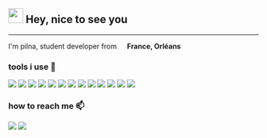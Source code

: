 <h2>
    <img width="30px" src="https://emojis.slackmojis.com/emojis/images/1584725500/8268/blob-hype.gif?1584725500"/>
    Hey, nice to see you
</h2>
<hr>

<p>
    I'm pilna, student developer from 
    <img src="https://image.flaticon.com/icons/svg/197/197560.svg" width="13"/>
    <b>France, Orléans</b>
</p>

<h3>
    tools i use 🔧
</h3>

<p>
    <img src="https://img.shields.io/badge/-Visual%20Studio%20Code-%23007ACC?logo=visual-studio-code"/>
    <img src="https://img.shields.io/badge/-Git-%23F05032?logo=git&logoColor=white" />
    <img src="https://img.shields.io/badge/-Javascript-%23F7DF1E?logo=javascript&logoColor=white" />
    <img src="https://img.shields.io/badge/-Python-%233776AB?logo=python&logoColor=White" />
    <img src="https://img.shields.io/badge/-Postman-%23FF6C37?logo=postman&logoColor=white" />
    <img src="https://img.shields.io/badge/-C%2B%2B-%2300599C?logo=c%2B%2B&logoColor=white" />
    <img src="https://img.shields.io/badge/-C-%23A8B9CC?logo=C&logoColor=white">
    <img src="https://img.shields.io/badge/-Java-%23007396?logo=Java&logoColor=white">
    <img src="https://img.shields.io/badge/-Prettier-%23F7B93E?logo=Prettier&logoColor=white">
    <img src="https://img.shields.io/badge/-Html-%23E34F26?logo=Html5&logoColor=white">
    <img src="https://img.shields.io/badge/-Css-%231572B6?logo=Css3&logoColor=white">
    <img src="https://img.shields.io/badge/-MySQL-%234479A1?logo=MySql&logoColor=white">
    <img src="https://img.shields.io/badge/-DuckDuckGo-%23DE5833?logo=DuckDuckGo&logoColor=white">
</p>

<h3>
    how to reach me 📫
</h3>

<p>
    <a href="https://github.com/pilna"><img src="https://img.shields.io/badge/Github-pilna-%23181717?logo=github"></a>
    <img src="https://img.shields.io/badge/Discord-pilna%233151-%23181717?logo=Discord&logoColor=white">
</p>
